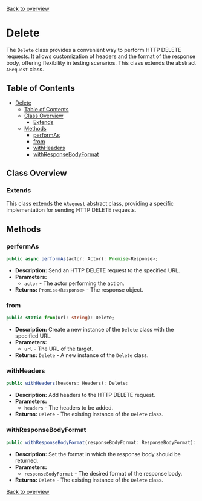 [Back to overview](../../screenplay_elements.md)

# Delete

The `Delete` class provides a convenient way to perform HTTP DELETE requests. It allows customization of headers and the format of the response body, offering flexibility in testing scenarios. This class extends the abstract `ARequest` class. 

## Table of Contents

- [Delete](#delete)
  - [Table of Contents](#table-of-contents)
  - [Class Overview](#class-overview)
    - [Extends](#extends)
  - [Methods](#methods)
    - [performAs](#performas)
    - [from](#from)
    - [withHeaders](#withheaders)
    - [withResponseBodyFormat](#withresponsebodyformat)

## Class Overview

### Extends

This class extends the `ARequest` abstract class, providing a specific implementation for sending HTTP DELETE requests.

## Methods

### performAs

```typescript
public async performAs(actor: Actor): Promise<Response>;
```

- **Description:** Send an HTTP DELETE request to the specified URL.
- **Parameters:**
  - `actor` - The actor performing the action.
- **Returns:** `Promise<Response>` - The response object.

### from

```typescript
public static from(url: string): Delete;
```

- **Description:** Create a new instance of the `Delete` class with the specified URL.
- **Parameters:**
  - `url` - The URL of the target.
- **Returns:** `Delete` - A new instance of the `Delete` class.

### withHeaders

```typescript
public withHeaders(headers: Headers): Delete;
```

- **Description:** Add headers to the HTTP DELETE request.
- **Parameters:**
  - `headers` - The headers to be added.
- **Returns:** `Delete` - The existing instance of the `Delete` class.

### withResponseBodyFormat

```typescript
public withResponseBodyFormat(responseBodyFormat: ResponseBodyFormat): Delete;
```

- **Description:** Set the format in which the response body should be returned.
- **Parameters:**
  - `responseBodyFormat` - The desired format of the response body.
- **Returns:** `Delete` - The existing instance of the `Delete` class.

[Back to overview](../../screenplay_elements.md)